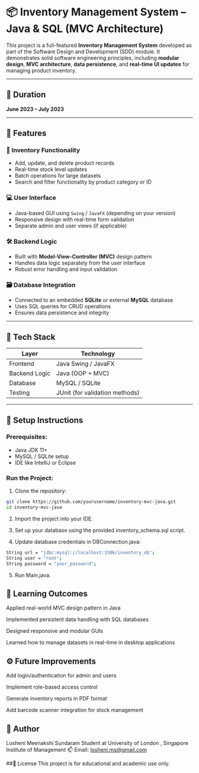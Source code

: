 # 📦 Inventory Management System – Java & SQL (MVC Architecture)

This project is a full-featured **Inventory Management System** developed as part of the Software Design and Development (SDD) module. It demonstrates solid software engineering principles, including **modular design**, **MVC architecture**, **data persistence**, and **real-time UI updates** for managing product inventory.

---

## 📅 Duration

**June 2023 – July 2023**

---

## 🚀 Features

### 🧮 Inventory Functionality
- Add, update, and delete product records
- Real-time stock level updates
- Batch operations for large datasets
- Search and filter functionality by product category or ID

### 💻 User Interface
- Java-based GUI using `Swing` / `JavaFX` (depending on your version)
- Responsive design with real-time form validation
- Separate admin and user views (if applicable)

### 🛠 Backend Logic
- Built with **Model-View-Controller (MVC)** design pattern
- Handles data logic separately from the user interface
- Robust error handling and input validation

### 🗃️ Database Integration
- Connected to an embedded **SQLite** or external **MySQL** database
- Uses SQL queries for CRUD operations
- Ensures data persistence and integrity

---

## 🧰 Tech Stack

| Layer          | Technology      |
|----------------|-----------------|
| Frontend       | Java Swing / JavaFX |
| Backend Logic  | Java (OOP + MVC) |
| Database       | MySQL / SQLite   |
| Testing        | JUnit (for validation methods) |

---

## 🔧 Setup Instructions

### Prerequisites:
- Java JDK 11+
- MySQL / SQLite setup
- IDE like IntelliJ or Eclipse

### Run the Project:

1. Clone the repository:
```bash
git clone https://github.com/yourusername/inventory-mvc-java.git
cd inventory-mvc-java
```
2. Import the project into your IDE.

3. Set up your database using the provided inventory_schema.sql script.

4. Update database credentials in DBConnection.java:

```bash
String url = "jdbc:mysql://localhost:3306/inventory_db";
String user = "root";
String password = "your_password";
```
5. Run Main.java.

## 🧠 Learning Outcomes
Applied real-world MVC design pattern in Java

Implemented persistent data handling with SQL databases

Designed responsive and modular GUIs

Learned how to manage datasets in real-time in desktop applications

## ⚙️ Future Improvements
Add login/authentication for admin and users

Implement role-based access control

Generate inventory reports in PDF format

Add barcode scanner integration for stock management

## 👤 Author
Losheni Meenakshi Sundaram
Student at University of London , Singapore Institute of Management
📫 Email: losheni.ms@gmail.com

##📄 License
This project is for educational and academic use only.
